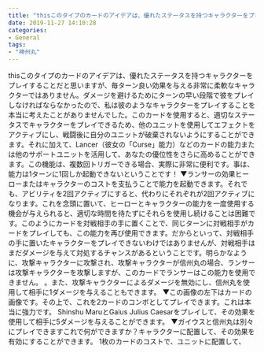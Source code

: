 ```yaml
---
title: "thisこのタイプのカードのアイデアは、優れたステータスを持つキャラクターをプレイすることだと思いますが、毎ターン良い効果を与える非常に柔軟なキャラクターではありません。"
date: 2019-11-27 14:10:28
categories:
- General
tags:
- "神州丸"
---
```


thisこのタイプのカードのアイデアは、優れたステータスを持つキャラクターをプレイすることだと思いますが、毎ターン良い効果を与える非常に柔軟なキャラクターではありません。ダメージを避けるためにターンの早い段階で彼をプレイしなければならなかったので、私は彼のようなキャラクターをプレイすることを本当に考えたことがありませんでした。このカードを使用すると、適切なステータスでキャラクターをプレイできるため、他のユニットを使用してエフェクトをアクティブにし、戦闘後に自分のユニットが破棄されないようにすることができます。それに加えて、Lancer（彼女の「Curse」能力）などのカードの能力または他のサポートユニットを活用して、あなたの優位性をさらに高めることができます。この機能は、複数回トリガーできる場合、実際に非常に便利です。事は、能力は1ターンに1回しか起動できないということです！ ▼ランサーの効果ヒーローまたはキャラクターのコストを支払うことで能力を起動できます。それでも、アビリティを2回アクティブにすると、代わりにそれぞれが2回アクティブになります。これを念頭に置いて、ヒーローとキャラクターの能力を一度使用する機会が与えられると、適切な時間を待たずにそれらを使用し続けることは困難です。このようにカードを対戦相手の手に置くことで、同じターンに対戦相手がカードをプレイしても、この能力を再び使用できます。だからといって、対戦相手の手に置いたキャラクターをプレイできないわけではありませんが、対戦相手はまだダメージを与えて対処するチャンスがあるということです。明らかなように、攻撃キャラクターに攻撃され、攻撃キャラクターが信州丸の場合、ランサーは攻撃キャラクターを攻撃しますが、このカードでランサーはこの能力を使用できません。 。また、攻撃キャラクターによるダメージを無効にし、信州丸を使用して相手に1ダメージを与えることもできます。 ▼この画像の左下はカードの画像です。その上で、これを2カードのコンボとしてプレイできます。これは本当に強力です。 Shinshu MaruとGaius Julius Caesarをプレイして、その効果を使用して相手に5ダメージを与えることができます。 ▼ガイウスと信州丸は別々にプレイできますこれで何ができますか？キャラクターに配置して、その効果を有効にすることができます。 1枚のカードのコストで、ユニットに配置して、
